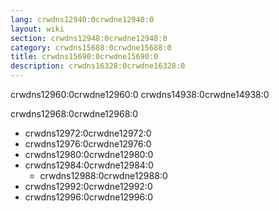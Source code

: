 ```yaml
---
lang: crwdns12940:0crwdne12940:0
layout: wiki
section: crwdns12948:0crwdne12948:0
category: crwdns15688:0crwdne15688:0
title: crwdns15690:0crwdne15690:0
description: crwdns16328:0crwdne16328:0
---
```


crwdns12960:0crwdne12960:0 crwdns14938:0crwdne14938:0

crwdns12968:0crwdne12968:0
- crwdns12972:0crwdne12972:0
- crwdns12976:0crwdne12976:0
- crwdns12980:0crwdne12980:0
- crwdns12984:0crwdne12984:0
  - crwdns12988:0crwdne12988:0
- crwdns12992:0crwdne12992:0
- crwdns12996:0crwdne12996:0
